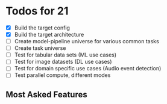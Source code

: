 # Todos for 21

- [x] Build the target config
- [x] Build the target architecture
- [ ] Create model-pipeline universe for various common tasks
- [ ] Create task universe
- [ ] Test for tabular data sets (ML use cases)
- [ ] Test for image datasets (DL use cases)
- [ ] Test for domain specific use cases (Audio event detection)
- [ ] Test parallel compute, different modes

## Most Asked Features

